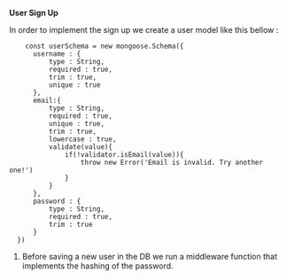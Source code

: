 **User Sign Up**

  In order to implement the sign up we create a user model like this bellow :
  
        const userSchema = new mongoose.Schema({
          username : {
              type : String,
              required : true,
              trim : true,
              unique : true
          },
          email:{
              type : String,
              required : true,
              unique : true,
              trim : true,
              lowercase : true,
              validate(value){
                  if(!validator.isEmail(value)){
                      throw new Error('Email is invalid. Try another one!')
                  }
              }
          },
          password : {
              type : String,
              required : true,
              trim : true
          }
      })
      
   1) Before saving a new user in the DB we run a middleware function that implements the hashing of the password.
 
  
